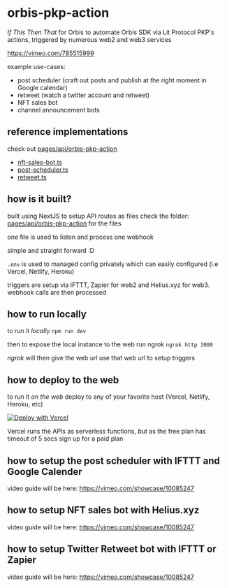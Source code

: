 # orbis-pkp-action
_If This Then That_ for Orbis
to automate Orbis SDK via Lit Protocol PKP's actions, 
triggered by numerous web2 and web3 services

https://vimeo.com/785515999

example use-cases:
- post scheduler (craft out posts and publish at the right moment in Google calendar)
- retweet (watch a twitter account and retweet)
- NFT sales bot
- channel announcement bots

## reference implementations

check out [pages/api/orbis-pkp-action](pages/api/orbis-pkp-action)
- [nft-sales-bot.ts](pages/api/orbis-pkp-action/nft-sales-bot.ts)
- [post-scheduler.ts](pages/api/orbis-pkp-action/post-scheduler.ts)
- [retweet.ts](pages/api/orbis-pkp-action/retweet.ts)

## how is it built?

built using NextJS to setup API routes as files
check the folder: [pages/api/orbis-pkp-action](pages/api/orbis-pkp-action) for the files

one file is used to listen and process one webhook

simple and straight forward :D

`.env` is used to managed config privately which can easily configured (i.e Vercel, Netlify, Heroku)

triggers are setup via IFTTT, Zapier for web2 and Helius.xyz for web3.
webhook calls are then processed

## how to run locally

to run it _locally_
`npm run dev` 

then to expose the local instance to the web
run ngrok
`ngrok http 3000`

_ngrok_ will then give the web url
use that web url to setup triggers

## how to deploy to the web

to run it _on the web_
deploy to any of your favorite host (Vercel, Netlify, Heroku, etc)

[![Deploy with Vercel](https://vercel.com/button)](https://vercel.com/new/clone?repository-url=https%3A%2F%2Fgithub.com%2F0xStruct%2Forbis-pkp-action)

Vercel runs the APIs as serverless functions,
_but_ as the free plan has timeout of 5 secs
sign up for a paid plan

## how to setup the post scheduler with IFTTT and Google Calender

video guide will be here: https://vimeo.com/showcase/10085247

## how to setup NFT sales bot with Helius.xyz

video guide will be here: https://vimeo.com/showcase/10085247

## how to setup Twitter Retweet bot with IFTTT or Zapier

video guide will be here: https://vimeo.com/showcase/10085247
